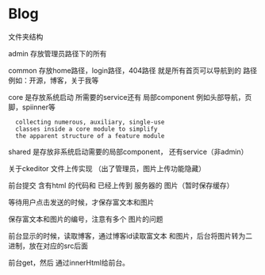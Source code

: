 # Blog

文件夹结构

 admin 存放管理员路径下的所有
 
 common 存放home路径，login路径，404路径
      就是所有首页可以导航到的 路径
      例如：开源，博客，关于我等
      
 core  是存放系统启动 所需要的service还有 局部component
      例如头部导航，页脚，spiinner等
      
      collecting numerous, auxiliary, single-use 
      classes inside a core module to simplify 
      the apparent structure of a feature module
      
 shared  是存放非系统启动需要的局部component，
     还有service（非admin）

关于ckeditor 文件上传实现
（出了管理员，图片上传功能隐藏）

  前台提交  含有html 的代码和 已经上传到
   服务器的 图片（暂时保存缓存）
   
   等待用户点击发送的时候，才保存富文本和图片
   
   保存富文本和图片的编号，注意有多个 图片的问题
   
   前台显示的时候，读取博客，通过博客id读取富文本
   和图片，后台将图片转为二进制，放在对应的src后面
   
   前台get，然后 通过innerHtml给前台。
   
